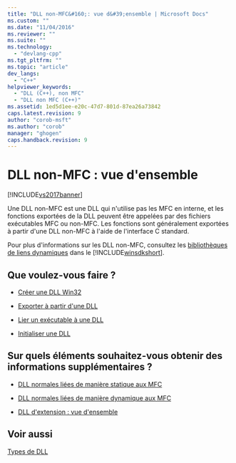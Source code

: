 ```yaml
---
title: "DLL non-MFC&#160;: vue d&#39;ensemble | Microsoft Docs"
ms.custom: ""
ms.date: "11/04/2016"
ms.reviewer: ""
ms.suite: ""
ms.technology: 
  - "devlang-cpp"
ms.tgt_pltfrm: ""
ms.topic: "article"
dev_langs: 
  - "C++"
helpviewer_keywords: 
  - "DLL (C++), non MFC"
  - "DLL non MFC (C++)"
ms.assetid: 1ed5d1ee-e20c-47d7-801d-87ea26a73842
caps.latest.revision: 9
author: "corob-msft"
ms.author: "corob"
manager: "ghogen"
caps.handback.revision: 9
---
```

# DLL non-MFC&#160;: vue d&#39;ensemble
[!INCLUDE[vs2017banner](../assembler/inline/includes/vs2017banner.md)]

Une DLL non\-MFC est une DLL qui n'utilise pas les MFC en interne, et les fonctions exportées de la DLL peuvent être appelées par des fichiers exécutables MFC ou non\-MFC.  Les fonctions sont généralement exportées à partir d'une DLL non\-MFC à l'aide de l'interface C standard.  
  
 Pour plus d'informations sur les DLL non\-MFC, consultez les [bibliothèques de liens dynamiques](http://msdn.microsoft.com/library/windows/desktop/ms682589) dans le [!INCLUDE[winsdkshort](../atl/reference/includes/winsdkshort_md.md)].  
  
## Que voulez\-vous faire ?  
  
-   [Créer une DLL Win32](../Topic/How%20to:%20Create%20a%20Windows%20Desktop%20Application.md)  
  
-   [Exporter à partir d'une DLL](../build/exporting-from-a-dll.md)  
  
-   [Lier un exécutable à une DLL](../build/linking-an-executable-to-a-dll.md)  
  
-   [Initialiser une DLL](../build/initializing-a-dll.md)  
  
## Sur quels éléments souhaitez\-vous obtenir des informations supplémentaires ?  
  
-   [DLL normales liées de manière statique aux MFC](../build/regular-dlls-statically-linked-to-mfc.md)  
  
-   [DLL normales liées de manière dynamique aux MFC](../build/regular-dlls-dynamically-linked-to-mfc.md)  
  
-   [DLL d'extension : vue d'ensemble](../build/extension-dlls-overview.md)  
  
## Voir aussi  
 [Types de DLL](../build/kinds-of-dlls.md)